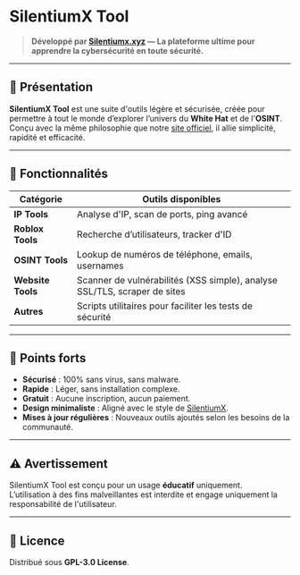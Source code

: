 
<h1>SilentiumX Tool</h1>

<blockquote><strong>Développé par <a href="https://silentiumx.xyz" target="_blank">Silentiumx.xyz</a> — La plateforme ultime pour apprendre la cybersécurité en toute sécurité.</strong></blockquote>

<hr>

<h2>🌟 Présentation</h2>

<p><strong>SilentiumX Tool</strong> est une suite d'outils légère et sécurisée, créée pour permettre à tout le monde d’explorer l’univers du <strong>White Hat</strong> et de l'<strong>OSINT</strong>.<br>
Conçu avec la même philosophie que notre <a href="https://silentiumx.xyz" target="_blank">site officiel</a>, il allie simplicité, rapidité et efficacité.</p>

<hr>

<h2>🧰 Fonctionnalités</h2>

<table>
  <thead>
    <tr>
      <th>Catégorie</th>
      <th>Outils disponibles</th>
    </tr>
  </thead>
  <tbody>
    <tr>
      <td><strong>IP Tools</strong></td>
      <td>Analyse d'IP, scan de ports, ping avancé</td>
    </tr>
    <tr>
      <td><strong>Roblox Tools</strong></td>
      <td>Recherche d’utilisateurs, tracker d'ID</td>
    </tr>
    <tr>
      <td><strong>OSINT Tools</strong></td>
      <td>Lookup de numéros de téléphone, emails, usernames</td>
    </tr>
    <tr>
      <td><strong>Website Tools</strong></td>
      <td>Scanner de vulnérabilités (XSS simple), analyse SSL/TLS, scraper de sites</td>
    </tr>
    <tr>
      <td><strong>Autres</strong></td>
      <td>Scripts utilitaires pour faciliter les tests de sécurité</td>
    </tr>
  </tbody>
</table>

<hr>

<h2>🚀 Points forts</h2>

<ul>
  <li><strong>Sécurisé</strong> : 100% sans virus, sans malware.</li>
  <li><strong>Rapide</strong> : Léger, sans installation complexe.</li>
  <li><strong>Gratuit</strong> : Aucune inscription, aucun paiement.</li>
  <li><strong>Design minimaliste</strong> : Aligné avec le style de <a href="https://silentiumx.xyz" target="_blank">SilentiumX</a>.</li>
  <li><strong>Mises à jour régulières</strong> : Nouveaux outils ajoutés selon les besoins de la communauté.</li>
</ul>

<hr>

<h2>⚠️ Avertissement</h2>

<p>SilentiumX Tool est conçu pour un usage <strong>éducatif</strong> uniquement.<br>
L’utilisation à des fins malveillantes est interdite et engage uniquement la responsabilité de l'utilisateur.</p>

<hr>

<h2>📜 Licence</h2>

<p>Distribué sous <strong>GPL-3.0 License</strong>.</p>
